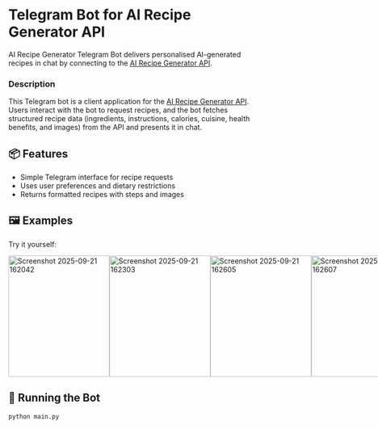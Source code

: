 # Telegram Bot for AI Recipe Generator API

AI Recipe Generator Telegram Bot delivers personalised AI-generated recipes in chat by connecting to the [AI Recipe Generator API](https://github.com/gopyc-code/ai-recipe-generator-api).

### Description

This Telegram bot is a client application for the [AI Recipe Generator API](https://github.com/gopyc-code/ai-recipe-generator-api). Users interact with the bot to request recipes, and the bot fetches structured recipe data (ingredients, instructions, calories, cuisine, health benefits, and images) from the API and presents it in chat.

## 📦 Features
- Simple Telegram interface for recipe requests  
- Uses user preferences and dietary restrictions  
- Returns formatted recipes with steps and images  

## 🖼️ Examples

Try it yourself:

<div style="display: flex; justify-content: space-around; align-items: center;">
    <img width="200" height="240" alt="Screenshot 2025-09-21 162042" src="https://github.com/user-attachments/assets/f22643dd-3168-4cc5-90ae-5e8e13c7fbbf" />
    <img width="200" height="240" alt="Screenshot 2025-09-21 162303" src="https://github.com/user-attachments/assets/a82c4192-beaf-4e84-a37f-04f73eb64b7b" />
    <img width="200" height="240" alt="Screenshot 2025-09-21 162605" src="https://github.com/user-attachments/assets/2e15a1bd-1b0b-45dd-8824-dc63035c5305" />
    <img width="200" height="240" alt="Screenshot 2025-09-21 162607" src="https://github.com/user-attachments/assets/0141aba1-abd1-4c15-8732-2985d49bdc5a" />
</div>

## 🚀 Running the Bot
```bash
python main.py
